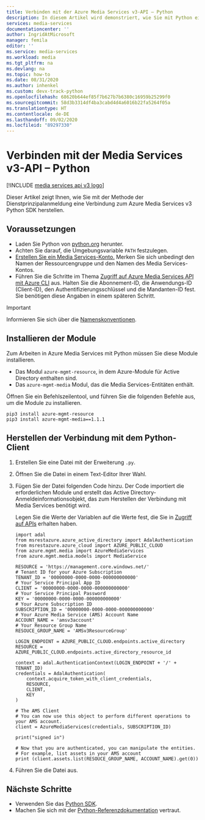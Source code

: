 ```yaml
---
title: Verbinden mit der Azure Media Services v3-API – Python
description: In diesem Artikel wird demonstriert, wie Sie mit Python eine Verbindung mit der Media Services v3-API herstellen.
services: media-services
documentationcenter: ''
author: IngridAtMicrosoft
manager: femila
editor: ''
ms.service: media-services
ms.workload: media
ms.tgt_pltfrm: na
ms.devlang: na
ms.topic: how-to
ms.date: 08/31/2020
ms.author: inhenkel
ms.custom: devx-track-python
ms.openlocfilehash: 68620b644ef85f7b627b7b6380c16959b25299f0
ms.sourcegitcommit: 58d3b3314df4ba3cabd4d4a6016b22fa5264f05a
ms.translationtype: HT
ms.contentlocale: de-DE
ms.lasthandoff: 09/02/2020
ms.locfileid: "89297330"
---
```

# <a name="connect-to-media-services-v3-api---python"></a>Verbinden mit der Media Services v3-API – Python

[!INCLUDE [media services api v3 logo](./includes/v3-hr.md)]

Dieser Artikel zeigt Ihnen, wie Sie mit der Methode der Dienstprinzipalanmeldung eine Verbindung zum Azure Media Services v3 Python SDK herstellen.

## <a name="prerequisites"></a>Voraussetzungen

- Laden Sie Python von [python.org](https://www.python.org/downloads/) herunter.
- Achten Sie darauf, die Umgebungsvariable `PATH` festzulegen.
- [Erstellen Sie ein Media Services-Konto.](./create-account-howto.md) Merken Sie sich unbedingt den Namen der Ressourcengruppe und den Namen des Media Services-Kontos.
- Führen Sie die Schritte im Thema [Zugriff auf Azure Media Services API mit Azure CLI](./access-api-howto.md) aus. Halten Sie die Abonnement-ID, die Anwendungs-ID (Client-ID), den Authentifizierungsschlüssel und die Mandanten-ID fest. Sie benötigen diese Angaben in einem späteren Schritt.

> [!IMPORTANT]
> Informieren Sie sich über die [Namenskonventionen](media-services-apis-overview.md#naming-conventions).

## <a name="install-the-modules"></a>Installieren der Module

Zum Arbeiten in Azure Media Services mit Python müssen Sie diese Module installieren.

* Das Modul `azure-mgmt-resource`, in dem Azure-Module für Active Directory enthalten sind.
* Das `azure-mgmt-media` Modul, das die Media Services-Entitäten enthält.

Öffnen Sie ein Befehlszeilentool, und führen Sie die folgenden Befehle aus, um die Module zu installieren.

```
pip3 install azure-mgmt-resource
pip3 install azure-mgmt-media==1.1.1
```

## <a name="connect-to-the-python-client"></a>Herstellen der Verbindung mit dem Python-Client

1. Erstellen Sie eine Datei mit der Erweiterung `.py`.
1. Öffnen Sie die Datei in einem Text-Editor Ihrer Wahl.
1. Fügen Sie der Datei folgenden Code hinzu. Der Code importiert die erforderlichen Module und erstellt das Active Directory-Anmeldeinformationsobjekt, das zum Herstellen der Verbindung mit Media Services benötigt wird.

      Legen Sie die Werte der Variablen auf die Werte fest, die Sie in [Zugriff auf APIs](./access-api-howto.md) erhalten haben.

      ```
      import adal
      from msrestazure.azure_active_directory import AdalAuthentication
      from msrestazure.azure_cloud import AZURE_PUBLIC_CLOUD
      from azure.mgmt.media import AzureMediaServices
      from azure.mgmt.media.models import MediaService

      RESOURCE = 'https://management.core.windows.net/'
      # Tenant ID for your Azure Subscription
      TENANT_ID = '00000000-0000-0000-000000000000'
      # Your Service Principal App ID
      CLIENT = '00000000-0000-0000-000000000000'
      # Your Service Principal Password
      KEY = '00000000-0000-0000-000000000000'
      # Your Azure Subscription ID
      SUBSCRIPTION_ID = '00000000-0000-0000-000000000000'
      # Your Azure Media Service (AMS) Account Name
      ACCOUNT_NAME = 'amsv3account'
      # Your Resource Group Name
      RESOUCE_GROUP_NAME = 'AMSv3ResourceGroup'

      LOGIN_ENDPOINT = AZURE_PUBLIC_CLOUD.endpoints.active_directory
      RESOURCE = AZURE_PUBLIC_CLOUD.endpoints.active_directory_resource_id

      context = adal.AuthenticationContext(LOGIN_ENDPOINT + '/' + TENANT_ID)
      credentials = AdalAuthentication(
          context.acquire_token_with_client_credentials,
          RESOURCE,
          CLIENT,
          KEY
      )

      # The AMS Client
      # You can now use this object to perform different operations to your AMS account.
      client = AzureMediaServices(credentials, SUBSCRIPTION_ID)

      print("signed in")

      # Now that you are authenticated, you can manipulate the entities.
      # For example, list assets in your AMS account
      print (client.assets.list(RESOUCE_GROUP_NAME, ACCOUNT_NAME).get(0))
      ```

1. Führen Sie die Datei aus.

## <a name="next-steps"></a>Nächste Schritte

- Verwenden Sie das [Python SDK](https://aka.ms/ams-v3-python-sdk).
- Machen Sie sich mit der [Python-Referenzdokumentation](https://aka.ms/ams-v3-python-ref) vertraut.
